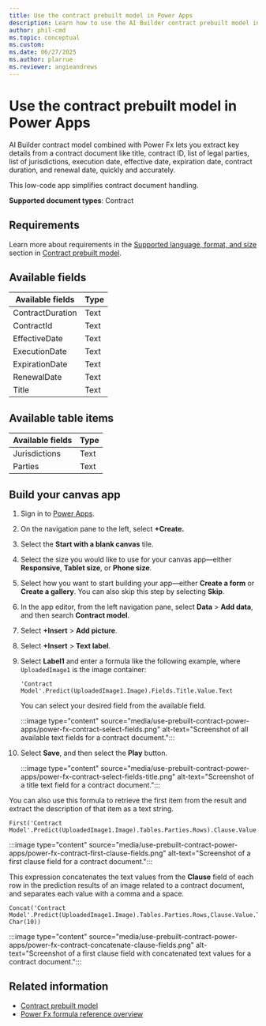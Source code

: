 ```yaml
---
title: Use the contract prebuilt model in Power Apps
description: Learn how to use the AI Builder contract prebuilt model in Power Apps.
author: phil-cmd
ms.topic: conceptual
ms.custom: 
ms.date: 06/27/2025
ms.author: plarrue
ms.reviewer: angieandrews
---
```


# Use the contract prebuilt model in Power Apps

AI Builder contract model combined with Power Fx lets you extract key details from a contract document like title, contract ID, list of legal parties, list of jurisdictions, execution date, effective date, expiration date, contract duration, and renewal date, quickly and accurately.

This low-code app simplifies contract document handling.

**Supported document types**: Contract

## Requirements

Learn more about requirements in the [Supported language, format, and size](prebuilt-contract.md#supported-language-format-and-size) section in [Contract prebuilt model](prebuilt-contract.md).

## Available fields

|Available fields|Type|
|---------------|-----|
|ContractDuration|Text|
|ContractId|Text|
|EffectiveDate|Text|
|ExecutionDate|Text|
|ExpirationDate|Text|
|RenewalDate|Text|
|Title|Text|

## Available table items

|Available fields|Type|
|---------------|-----|
|Jurisdictions|Text|
|Parties|Text|

## Build your canvas app

1. Sign in to [Power Apps](https://make.powerapps.com/).
1. On the navigation pane to the left, select **+Create.**
1. Select the **Start with a blank canvas** tile.
1. Select the size you would like to use for your canvas app&mdash;either **Responsive**, **Tablet size**, or **Phone size**.
1. Select how you want to start building your app&mdash;either **Create a form** or **Create a gallery**. You can also skip this step by selecting **Skip**.
1. In the app editor, from the left navigation pane, select **Data** > **Add data**, and then search **Contract model**.
1. Select **+Insert** > **Add picture**.
1. Select **+Insert** > **Text label**.
1. Select **Label1** and enter a formula like the following example, where `UploadedImage1` is the image container:

    ```power-fx
    'Contract Model'.Predict(UploadedImage1.Image).Fields.Title.Value.Text
    ```

    You can select your desired field from the available field.

    :::image type="content" source="media/use-prebuilt-contract-power-apps/power-fx-contract-select-fields.png" alt-text="Screenshot of all available text fields for a contract document.":::

1. Select **Save**, and then select the **Play** button.

    :::image type="content" source="media/use-prebuilt-contract-power-apps/power-fx-contract-select-fields-title.png" alt-text="Screenshot of a title text field for a contract document.":::

You can also use this formula to retrieve the first item from the result and extract the description of that item as a text string.

```power-fx
First('Contract Model'.Predict(UploadedImage1.Image).Tables.Parties.Rows).Clause.Value.Text
```

:::image type="content" source="media/use-prebuilt-contract-power-apps/power-fx-contract-first-clause-fields.png" alt-text="Screenshot of a first clause field for a contract document.":::

This expression concatenates the text values from the **Clause** field of each row in the prediction results of an image related to a contract document, and separates each value with a comma and a space.

```power-fx
Concat('Contract Model'.Predict(UploadedImage1.Image).Tables.Parties.Rows,Clause.Value.Text, Char(10))
```

:::image type="content" source="media/use-prebuilt-contract-power-apps/power-fx-contract-concatenate-clause-fields.png" alt-text="Screenshot of a first clause field with concatenated text values for a contract document.":::

## Related information

- [Contract prebuilt model](prebuilt-contract.md)
- [Power Fx formula reference overview](/power-platform/power-fx/formula-reference-overview)